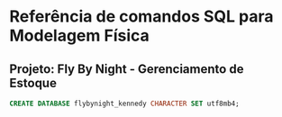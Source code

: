 # Referência de comandos SQL para Modelagem Física

## Projeto: Fly By Night - Gerenciamento de Estoque

```sql
CREATE DATABASE flybynight_kennedy CHARACTER SET utf8mb4;
```